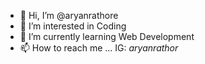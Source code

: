 - 👋 Hi, I’m @aryanrathore
- 👀 I’m interested in Coding
- 🌱 I’m currently learning Web Development
- 📫 How to reach me ... IG: _aryanrathor_

<!---
aryanrathore/aryanrathore is a ✨ special ✨ repository because its `README.md` (this file) appears on your GitHub profile.
You can click the Preview link to take a look at your changes.
--->
